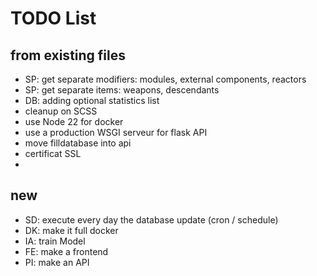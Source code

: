 # TODO List

## from existing files
- SP: get separate modifiers: modules, external components, reactors
- SP: get separate items: weapons, descendants
- DB: adding optional statistics list
- cleanup on SCSS
- use Node 22 for docker
- use a production WSGI serveur for flask API
- move filldatabase into api
- certificat SSL
- 

## new
- SD: execute every day the database update (cron / schedule)
- DK: make it full docker
- IA: train Model
- FE: make a frontend
- PI: make an API